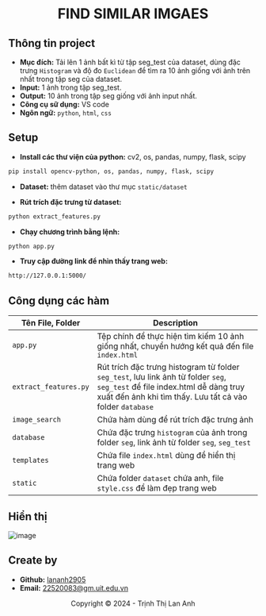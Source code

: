 <h1 align="center"><b>FIND SIMILAR IMGAES</b></h1>

## Thông tin project

* **Mục đích:** Tải lên 1 ảnh bất kì từ tập seg_test của dataset, dùng đặc trưng `Histogram` và độ đo `Euclidean` để tìm ra 10 ảnh giống với ảnh trên nhất trong tập seg của dataset.
* **Input:** 1 ảnh trong tập seg_test.
* **Output:** 10 ảnh trong tập seg giống với ảnh input nhất.
* **Công cụ sữ dụng:** VS code
* **Ngôn ngữ:** `python`, `html`, `css`

## Setup

* **Install các thư viện của python:** cv2, os, pandas, numpy, flask, scipy
```bash
pip install opencv-python, os, pandas, numpy, flask, scipy
```

* **Dataset:** thêm dataset vào thư mục `static/dataset`

* **Rút trích đặc trưng từ dataset:**
```bash
python extract_features.py
```

* **Chạy chương trình bằng lệnh:**
```bash
python app.py
```

* **Truy cập đường link để nhìn thấy trang web:**
```bash
http://127.0.0.1:5000/
```
## Công dụng các hàm

|  Tên File, Folder | Description |
|---|---|
| `app.py` | Tệp chính để thực hiện tìm kiếm 10 ảnh giống nhất, chuyển hướng kết quả đến file `index.html` |
| `extract_features.py` | Rút trích đặc trưng histogram từ folder `seg_test`, lưu link ảnh từ folder `seg`, `seg_test` để file index.html dễ dàng truy xuất đến ảnh khi tìm thấy. Lưu tất cả vào folder `database` |
| `image_search` | Chứa hàm dùng để rút trích đặc trưng ảnh |
| `database` | Chứa đặc trưng `histogram` của ảnh trong folder `seg`, link ảnh từ folder `seg`, `seg_test` |
| `templates` | Chứa file `index.html` dùng để hiển thị trang web |
| `static` | Chứa folder `dataset` chứa anh, file `style.css` để làm đẹp trang web |

## Hiển thị
![image](https://github.com/user-attachments/assets/7932d771-c0d8-4a88-bb80-adaac333e1b8)

## Create by

* **Github:** [lananh2905](https://github.com/lananh2905)
* **Email:** 22520083@gm.uit.edu.vn


<!-- Footer -->
<p align='center'>Copyright © 2024 - Trịnh Thị Lan Anh</p>
